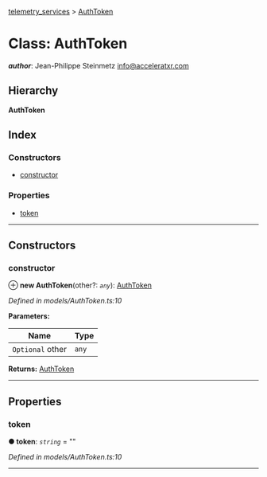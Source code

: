 [telemetry_services](../README.md) > [AuthToken](../classes/authtoken.md)

# Class: AuthToken

*__author__*: Jean-Philippe Steinmetz [info@acceleratxr.com](mailto:info@acceleratxr.com)

## Hierarchy

**AuthToken**

## Index

### Constructors

* [constructor](authtoken.md#constructor)

### Properties

* [token](authtoken.md#token)

---

## Constructors

<a id="constructor"></a>

###  constructor

⊕ **new AuthToken**(other?: *`any`*): [AuthToken](authtoken.md)

*Defined in models/AuthToken.ts:10*

**Parameters:**

| Name | Type |
| ------ | ------ |
| `Optional` other | `any` |

**Returns:** [AuthToken](authtoken.md)

___

## Properties

<a id="token"></a>

###  token

**● token**: *`string`* = ""

*Defined in models/AuthToken.ts:10*

___

